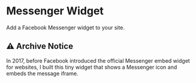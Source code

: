 # Messenger Widget

Add a Facebook Messenger widget to your site.

## ⚠️ Archive Notice

In 2017, before Facebook introduced the official Messenger embed widget for websites, I built this tiny widget that shows a Messenger icon and embeds the message iframe.
